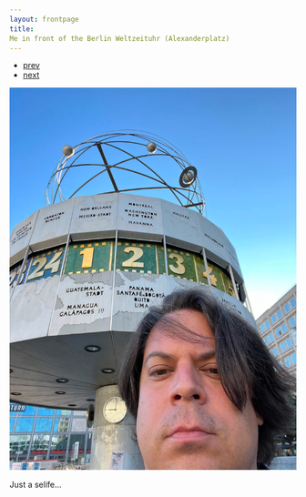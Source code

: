```yaml
---
layout: frontpage
title:
Me in front of the Berlin Weltzeituhr (Alexanderplatz)
---
```


<div class="navbar">
  <div class="navbar-inner">
      <ul class="nav">
          <li><a href="alligator_river.html">prev</a></li>
          <li><a href="pspiegelberg.html">next</a></li>
      </ul>
  </div>
</div>

![Me in front of the Berlin Weltzeituhr (Alexanderplatz)](../bigpublpics/me_clock.png)

Just a selife...
